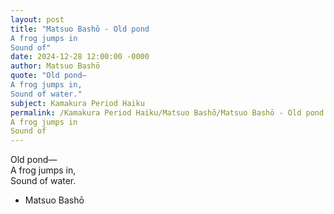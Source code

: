 ```yaml
---
layout: post
title: "Matsuo Bashō - Old pond  
A frog jumps in  
Sound of"
date: 2024-12-28 12:00:00 -0000
author: Matsuo Bashō
quote: "Old pond—  
A frog jumps in,  
Sound of water."
subject: Kamakura Period Haiku
permalink: /Kamakura Period Haiku/Matsuo Bashō/Matsuo Bashō - Old pond  
A frog jumps in  
Sound of
---
```


Old pond—  
A frog jumps in,  
Sound of water.

- Matsuo Bashō
